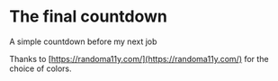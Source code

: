 # The final countdown

A simple countdown before my next job

Thanks to [https://randoma11y.com/](https://randoma11y.com/) for the choice of colors.
